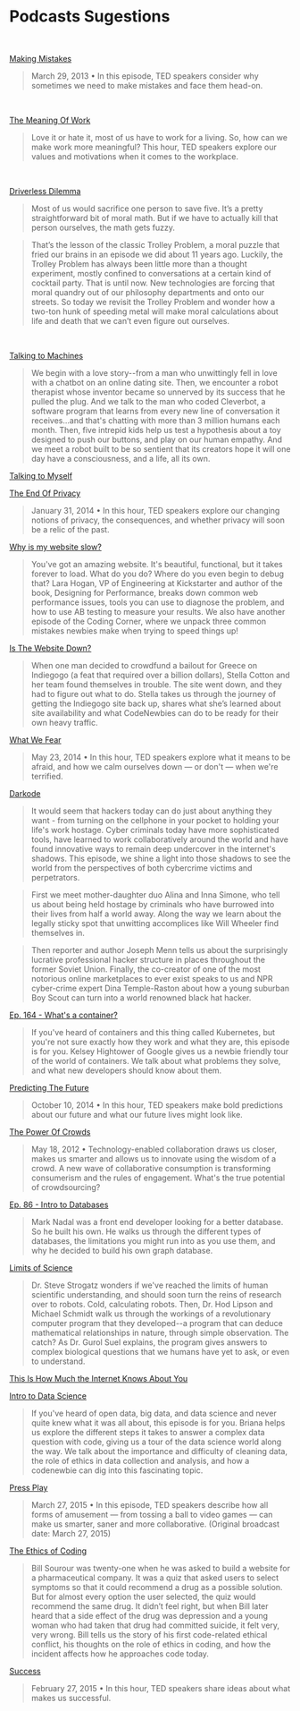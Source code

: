 # Podcasts Sugestions

<br>

[Making Mistakes](https://www.npr.org/2013/03/11/174030515/making-mistakes?showDate=2013-03-29)
>March 29, 2013 • In this episode, TED speakers consider why sometimes we need to make mistakes and face them head-on.

<br>


[The Meaning Of Work](https://www.npr.org/programs/ted-radio-hour/443411154/the-meaning-of-work)
>Love it or hate it, most of us have to work for a living. So, how can we make work more meaningful? This hour, TED speakers explore our values and motivations when it comes to the workplace.


<br>


[Driverless Dilemma](http://www.radiolab.org/story/driverless-dilemma/)
>Most of us would sacrifice one person to save five. It’s a pretty straightforward bit of moral math. But if we have to actually kill that person ourselves, the math gets fuzzy.

>That’s the lesson of the classic Trolley Problem, a moral puzzle that fried our brains in an episode we did about 11 years ago. Luckily, the Trolley Problem has always been little more than a thought experiment, mostly confined to conversations at a certain kind of cocktail party. That is until now. New technologies are forcing that moral quandry out of our philosophy departments and onto our streets. So today we revisit the Trolley Problem and wonder how a two-ton hunk of speeding metal will make moral calculations about life and death that we can’t even figure out ourselves.

<br>

[Talking to Machines](http://www.radiolab.org/story/137407-talking-to-machines/)
>We begin with a love story--from a man who unwittingly fell in love with a chatbot on an online dating site. Then, we encounter a robot therapist whose inventor became so unnerved by its success that he pulled the plug. And we talk to the man who coded Cleverbot, a software program that learns from every new line of conversation it receives...and that's chatting with more than 3 million humans each month. Then, five intrepid kids help us test a hypothesis about a toy designed to push our buttons, and play on our human empathy. And we meet a robot built to be so sentient that its creators hope it will one day have a consciousness, and a life, all its own.


[Talking to Myself](http://www.wnyc.org/story/replika-artificial-intelligence/)


[The End Of Privacy](https://www.npr.org/programs/ted-radio-hour/265352348/the-end-of-privacy?showDate=2014-01-31)
>January 31, 2014 • In this hour, TED speakers explore our changing notions of privacy, the consequences, and whether privacy will soon be a relic of the past.

[Why is my website slow?](https://www.codenewbie.org/podcast/why-is-my-website-slow)
>You've got an amazing website. It's beautiful, functional, but it takes forever to load. What do you do? Where do you even begin to debug that? Lara Hogan, VP of Engineering at Kickstarter and author of the book, Designing for Performance, breaks down common web performance issues, tools you can use to diagnose the problem, and how to use AB testing to measure your results. We also have another episode of the Coding Corner, where we unpack three common mistakes newbies make when trying to speed things up!

[Is The Website Down?](https://www.codenewbie.org/podcast/is-the-website-down)
>When one man decided to crowdfund a bailout for Greece on Indiegogo (a feat that required over a billion dollars), Stella Cotton and her team found themselves in trouble. The site went down, and they had to figure out what to do. Stella takes us through the journey of getting the Indiegogo site back up, shares what she’s learned about site availability and what CodeNewbies can do to be ready for their own heavy traffic.


[What We Fear](https://www.npr.org/programs/ted-radio-hour/312542881/what-we-fear?showDate=2014-05-23)
>May 23, 2014 • In this hour, TED speakers explore what it means to be afraid, and how we calm ourselves down — or don't — when we're terrified.


[Darkode](http://www.radiolab.org/story/darkode/)
>It would seem that hackers today can do just about anything they want - from turning on the cellphone in your pocket to holding your life's work hostage. Cyber criminals today have more sophisticated tools, have learned to work collaboratively around the world and have found innovative ways to remain deep undercover in the internet's shadows. This episode, we shine a light into those shadows to see the world from the perspectives of both cybercrime victims and perpetrators.

>First we meet mother-daughter duo Alina and Inna Simone, who tell us about being held hostage by criminals who have burrowed into their lives from half a world away. Along the way we learn about the legally sticky spot that unwitting accomplices like Will Wheeler find themselves in.

>Then reporter and author Joseph Menn tells us about the surprisingly lucrative professional hacker structure in places throughout the former Soviet Union. Finally, the co-creator of one of the most notorious online marketplaces to ever exist speaks to us and NPR cyber-crime expert Dina Temple-Raston about how a young suburban Boy Scout can turn into a world renowned black hat hacker.



[Ep. 164 - What's a container?](https://www.codenewbie.org/podcast)
>If you've heard of containers and this thing called Kubernetes, but you're not sure exactly how they work and what they are, this episode is for you. Kelsey Hightower of Google gives us a newbie friendly tour of the world of containers. We talk about what problems they solve, and what new developers should know about them.

[Predicting The Future](https://www.npr.org/2013/08/26/215826949/predicting-the-future?showDate=2014-10-10)
>October 10, 2014 • In this hour, TED speakers make bold predictions about our future and what our future lives might look like.

[The Power Of Crowds](https://www.npr.org/2012/05/16/152866680/the-power-of-crowds?showDate=2012-05-18)
>May 18, 2012 • Technology-enabled collaboration draws us closer, makes us smarter and allows us to innovate using the wisdom of a crowd. A new wave of collaborative consumption is transforming consumerism and the rules of engagement. What's the true potential of crowdsourcing?


[Ep. 86 - Intro to Databases](https://www.codenewbie.org/podcast/intro-to-databases)
>Mark Nadal was a front end developer looking for a better database. So he built his own. He walks us through the different types of databases, the limitations you might run into as you use them, and why he decided to build his own graph database.

[Limits of Science](http://www.radiolab.org/story/91712-limits-of-science/)
>Dr. Steve Strogatz wonders if we've reached the limits of human scientific understanding, and should soon turn the reins of research over to robots. Cold, calculating robots. Then, Dr. Hod Lipson and Michael Schmidt walk us through the workings of a revolutionary computer program that they developed--a program that can deduce mathematical relationships in nature, through simple observation. The catch? As Dr. Gurol Suel explains, the program gives answers to complex biological questions that we humans have yet to ask, or even to understand.


[This Is How Much the Internet Knows About You](http://www.wnyc.org/story/crystal-knows-email/)

[Intro to Data Science](https://www.codenewbie.org/podcast/intro-to-data-science)
>If you've heard of open data, big data, and data science and never quite knew what it was all about, this episode is for you. Briana helps us explore the different steps it takes to answer a complex data question with code, giving us a tour of the data science world along the way. We talk about the importance and difficulty of cleaning data, the role of ethics in data collection and analysis, and how a codenewbie can dig into this fascinating topic.

[Press Play](https://www.npr.org/programs/ted-radio-hour/390249044?showDate=2015-03-27)
>March 27, 2015 • In this episode, TED speakers describe how all forms of amusement — from tossing a ball to video games — can make us smarter, saner and more collaborative. (Original broadcast date: March 27, 2015)


[The Ethics of Coding](https://www.codenewbie.org/podcast/the-ethics-of-coding)
>Bill Sourour was twenty-one when he was asked to build a website for a pharmaceutical company. It was a quiz that asked users to select symptoms so that it could recommend a drug as a possible solution. But for almost every option the user selected, the quiz would recommend the same drug. It didn’t feel right, but when Bill later heard that a side effect of the drug was depression and a young woman who had taken that drug had committed suicide, it felt very, very wrong. Bill tells us the story of his first code-related ethical conflict, his thoughts on the role of ethics in coding, and how the incident affects how he approaches code today.


[Success](https://www.npr.org/2013/10/25/240777690/success?showDate=2015-02-27)
>February 27, 2015 • In this hour, TED speakers share ideas about what makes us successful.